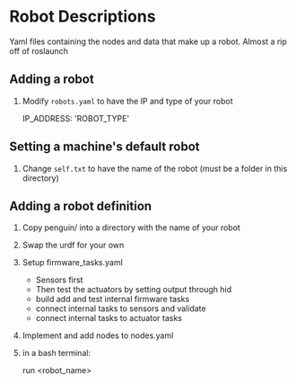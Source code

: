 # Robot Descriptions
Yaml files containing the nodes and data that make up a robot. Almost a rip off of roslaunch

## Adding a robot

1. Modify `robots.yaml` to have the IP and type of your robot
    
    IP_ADDRESS:
      'ROBOT_TYPE'

## Setting a machine's default robot

1. Change `self.txt` to have the name of the robot (must be a folder in this directory)

## Adding a robot definition

1. Copy penguin/ into a directory with the name of your robot
2. Swap the urdf for your own
3. Setup firmware_tasks.yaml
    - Sensors first
    - Then test the actuators by setting output through hid
    - build add and test internal firmware tasks
    - connect internal tasks to sensors and validate
    - connect internal tasks to actuator tasks
4. Implement and add nodes to nodes.yaml
5. in a bash terminal: 

    run <robot_name>